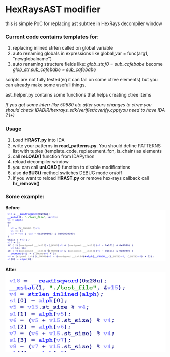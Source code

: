 # HexRaysAST modifier

this is simple PoC for replacing ast subtree in HexRays decompiler window

### Current code contains templates for:
1.  replacing inlined strlen called on global variable
1.  auto renaming globals in expressions like global_var = func(arg1, "newglobalname")
1.  auto renaming structure fields like: *glob_str.f0 = sub_cafebabe* become *glob_str.sub_cafebabe = sub_cafebabe*

scripts are not fully tested(eq it can fail on some ctree elements) but you can already make some usefull things.

ast_helper.py contains some functions that helps creating ctree items

*If you got some interr like 50680 etc after yours changes to ctree you should check IDADIR/hexrays_sdk/verifier/cverify.cpp(you need to have IDA 7.1+)*
### Usage
1. Load **HRAST.py** into IDA
1. write your patterns in **read_patterns.py**. You should define PATTERNS list with tuples (template_code, replacement_fcn, is_chain) as elements
1. call **reLOAD()** function from IDAPython
1. reload decompiler window
1. you can call **unLOAD()** function to disable modifications
1. also **deBUG()** method switches DEBUG mode on/off
1. if you want to reload **HRAST.py** or remove hex-rays callback call **hr_remove()**

### Some example:

**Before**
![before screen](pics/before.png)


**After**
![after screen](pics/after.png)
